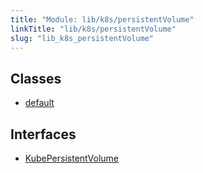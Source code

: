 ```yaml
---
title: "Module: lib/k8s/persistentVolume"
linkTitle: "lib/k8s/persistentVolume"
slug: "lib_k8s_persistentVolume"
---
```


## Classes

- [default](../classes/lib_k8s_persistentVolume.default.md)

## Interfaces

- [KubePersistentVolume](../interfaces/lib_k8s_persistentVolume.KubePersistentVolume.md)
